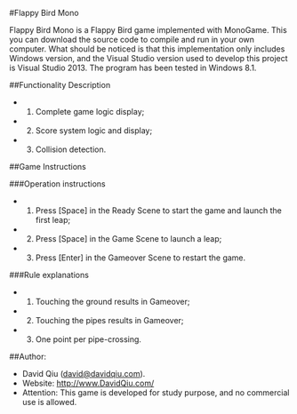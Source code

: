 #Flappy Bird Mono

Flappy Bird Mono is a Flappy Bird game implemented with MonoGame. This you can download 
the source code to compile and run in your own computer. What should be noticed is that 
this implementation only includes Windows version, and the Visual Studio version used to 
develop this project is Visual Studio 2013. The program has been tested in Windows 8.1.


##Functionality Description
- 1. Complete game logic display;
- 2. Score system logic and display;
- 3. Collision detection.


##Game Instructions

###Operation instructions
- 1. Press [Space] in the Ready Scene to start the game and launch the first leap;
- 2. Press [Space] in the Game Scene to launch a leap;
- 3. Press [Enter] in the Gameover Scene to restart the game.

###Rule explanations
- 1. Touching the ground results in Gameover;
- 2. Touching the pipes results in Gameover;
- 3. One point per pipe-crossing.


##Author:
- David Qiu (david@davidqiu.com). 
- Website: http://www.DavidQiu.com/
- Attention: This game is developed for study purpose, and no commercial use is allowed.